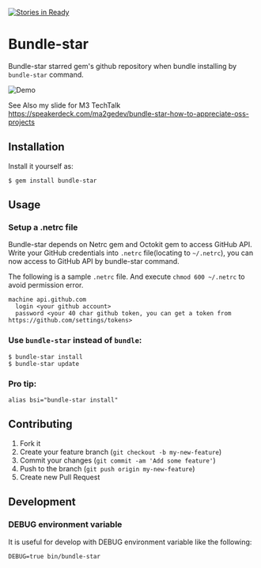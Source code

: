[![Stories in Ready](https://badge.waffle.io/ma2gedev/bundle-star.png?label=ready)](https://waffle.io/ma2gedev/bundle-star)  
# Bundle-star

Bundle-star starred gem's github repository when bundle installing by `bundle-star` command.

![Demo](https://github.com/ma2gedev/bundle-star/raw/master/try-bundle-star.gif)

See Also my slide for M3 TechTalk https://speakerdeck.com/ma2gedev/bundle-star-how-to-appreciate-oss-projects

## Installation

Install it yourself as:

    $ gem install bundle-star

## Usage

### Setup a .netrc file

Bundle-star depends on Netrc gem and Octokit gem to access GitHub API. 
Write your GitHub credentials into `.netrc` file(locating to `~/.netrc`), you can now access to GitHub API by bundle-star command.

The following is a sample `.netrc` file. And execute `chmod 600 ~/.netrc` to avoid permission error.

```
machine api.github.com
  login <your github account>
  password <your 40 char github token, you can get a token from https://github.com/settings/tokens>
```

### Use `bundle-star` instead of `bundle`:

    $ bundle-star install
    $ bundle-star update

### Pro tip:

    alias bsi="bundle-star install"

## Contributing

1. Fork it
2. Create your feature branch (`git checkout -b my-new-feature`)
3. Commit your changes (`git commit -am 'Add some feature'`)
4. Push to the branch (`git push origin my-new-feature`)
5. Create new Pull Request

## Development

### DEBUG environment variable

It is useful for develop with DEBUG environment variable like the following:

```
DEBUG=true bin/bundle-star
```

